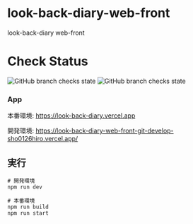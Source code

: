# look-back-diary-web-front
look-back-diary web-front

# Check Status
![GitHub branch checks state](https://img.shields.io/github/checks-status/sho0126hiro/look-back-diary-web-front/main?label=main%20check)
![GitHub branch checks state](https://img.shields.io/github/checks-status/sho0126hiro/look-back-diary-web-front/develop?label=develop%20check)

### App

本番環境: https://look-back-diary.vercel.app

開発環境: https://look-back-diary-web-front-git-develop-sho0126hiro.vercel.app/

## 実行

```shell
# 開発環境
npm run dev

# 本番環境
npm run build
npm run start

```